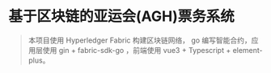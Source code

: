 # 基于区块链的亚运会(AGH)票务系统

> 本项目使用 Hyperledger Fabric 构建区块链网络， go 编写智能合约，应用层使用 gin + fabric-sdk-go ，前端使用 vue3 + Typescript + element-plus。
